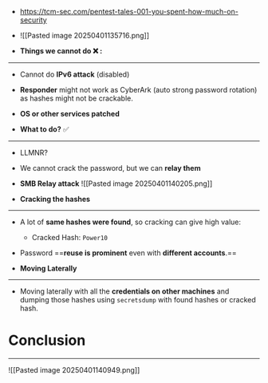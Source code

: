 
- https://tcm-sec.com/pentest-tales-001-you-spent-how-much-on-security
- ![[Pasted image 20250401135716.png]]

- **Things we cannot do ❌ :**
---
- Cannot do **IPv6 attack** (disabled)
- **Responder** might not work as CyberArk (auto strong password rotation) as hashes might not be crackable.
- **OS or other services patched**

 - **What to do?** ✅
---
 - LLMNR?
 - We cannot crack the password, but we can **relay them**
 - **SMB Relay attack**
	 ![[Pasted image 20250401140205.png]]

- **Cracking the hashes**
---
- A lot of **same hashes were found**, so cracking can give high value:
	- Cracked Hash: `Power10`
- Password ==**reuse is prominent** even with **different accounts**.==

- **Moving Laterally**
---
- Moving laterally with all the **credentials on other machines** and dumping those hashes using `secretsdump` with found hashes or cracked hash.

# Conclusion
---
![[Pasted image 20250401140949.png]]
